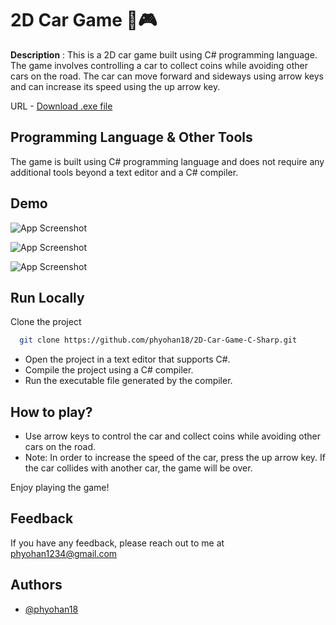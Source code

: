 
# 2D Car Game 🚗🎮

**Description** : This is a 2D car game built using C# programming language. The game involves controlling a car to collect coins while avoiding other cars on the road. The car can move forward and sideways using arrow keys and can increase its speed using the up arrow key.

URL - [Download .exe file](https://drive.google.com/file/d/1oka70mmiLPvRo3uZKaiF5Mjn0CJSx4-H/view?usp=sharing)

## Programming Language & Other Tools

The game is built using C# programming language and does not require any additional tools beyond a text editor and a C# compiler.

## Demo

![App Screenshot](https://i.ibb.co/L5yBvwj/Screenshot-2023-03-05-170208.png)

![App Screenshot](https://i.ibb.co/Z29vBq9/Screenshot-2023-03-05-170107.png)

![App Screenshot](https://i.ibb.co/yWPCL2g/Screenshot-2023-03-05-170149.png)

## Run Locally

Clone the project

```bash
  git clone https://github.com/phyohan18/2D-Car-Game-C-Sharp.git
```
- Open the project in a text editor that supports C#.
- Compile the project using a C# compiler.
- Run the executable file generated by the compiler.

## How to play? 

- Use arrow keys to control the car and collect coins while avoiding other cars on the road.
- Note: In order to increase the speed of the car, press the up arrow key. If the car collides with another car, the game will be over.

Enjoy playing the game!


## Feedback

If you have any feedback, please reach out to me at phyohan1234@gmail.com


## Authors

- [@phyohan18](https://www.github.com/phyohan18)





